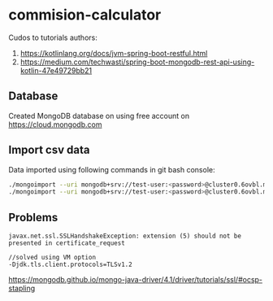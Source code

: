 # commision-calculator
Cudos to tutorials authors:
1. https://kotlinlang.org/docs/jvm-spring-boot-restful.html
2. https://medium.com/techwasti/spring-boot-mongodb-rest-api-using-kotlin-47e49729bb21

## Database
Created MongoDB database on using free account on https://cloud.mongodb.com
## Import csv data
Data imported using following commands in git bash console:
```bash
./mongoimport --uri mongodb+srv://test-user:<password>@cluster0.6ovbl.mongodb.net/commision-calculator --collection fee_wages --type CSV --file ./fee_wages.csv --headerline
./mongoimport --uri mongodb+srv://test-user:<password>@cluster0.6ovbl.mongodb.net/commision-calculator --collection transactions --type CSV --file ./transactions.csv --headerline
```

## Problems
```
javax.net.ssl.SSLHandshakeException: extension (5) should not be presented in certificate_request

//solved using VM option
-Djdk.tls.client.protocols=TLSv1.2
```
https://mongodb.github.io/mongo-java-driver/4.1/driver/tutorials/ssl/#ocsp-stapling